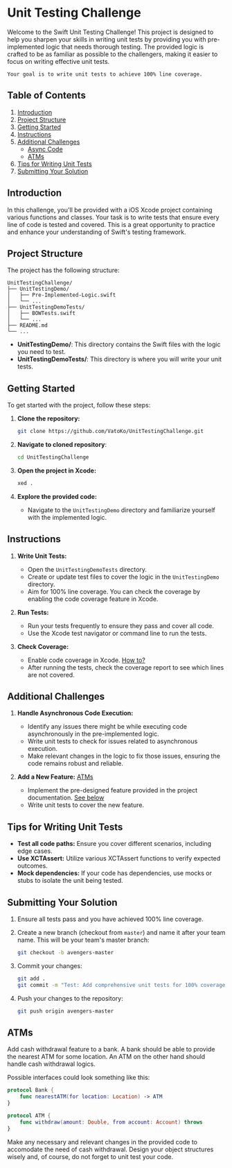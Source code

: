 # Unit Testing Challenge

Welcome to the Swift Unit Testing Challenge! This project is designed to help you sharpen your skills in writing unit tests by providing you with pre-implemented logic that needs thorough testing. The provided logic is crafted to be as familiar as possible to the challengers, making it easier to focus on writing effective unit tests. 

    Your goal is to write unit tests to achieve 100% line coverage.


## Table of Contents

1. [Introduction](#introduction)
2. [Project Structure](#project-structure)
3. [Getting Started](#getting-started)
4. [Instructions](#instructions)
5. [Additional Challenges](#additional-challenges)
    - [Async Code](#additional-challenges)
    - [ATMs](#atms)
6. [Tips for Writing Unit Tests](#tips-for-writing-unit-tests)
7. [Submitting Your Solution](#submitting-your-solution)

## Introduction

In this challenge, you'll be provided with a iOS Xcode project containing various functions and classes. Your task is to write tests that ensure every line of code is tested and covered. This is a great opportunity to practice and enhance your understanding of Swift's testing framework.

## Project Structure

The project has the following structure:

```
UnitTestingChallenge/
├── UnitTestingDemo/
│   ├── Pre-Implemented-Logic.swift
│   └── ...
├── UnitTestingDemoTests/
│   ├── BOWTests.swift
│   └── ...
├── README.md
└── ...
```

- **UnitTestingDemo/**: This directory contains the Swift files with the logic you need to test.
- **UnitTestingDemoTests/**: This directory is where you will write your unit tests.

## Getting Started

To get started with the project, follow these steps:

1. **Clone the repository:**
    ```bash
    git clone https://github.com/VatoKo/UnitTestingChallenge.git
    ```

2. **Navigate to cloned repository**:
    ```bash
    cd UnitTestingChallenge
    ```

2. **Open the project in Xcode:**
    ```bash
    xed .
    ```

3. **Explore the provided code:**
    - Navigate to the `UnitTestingDemo` directory and familiarize yourself with the implemented logic.


## Instructions

1. **Write Unit Tests:**
    - Open the `UnitTestingDemoTests` directory.
    - Create or update test files to cover the logic in the `UnitTestingDemo` directory.
    - Aim for 100% line coverage. You can check the coverage by enabling the code coverage feature in Xcode.

2. **Run Tests:**
    - Run your tests frequently to ensure they pass and cover all code.
    - Use the Xcode test navigator or command line to run the tests.

3. **Check Coverage:**
    - Enable code coverage in Xcode. [How to?](https://stackoverflow.com/a/76775661)
    - After running the tests, check the coverage report to see which lines are not covered.

## Additional Challenges

1. **Handle Asynchronous Code Execution:**
    - Identify any issues there might be while executing code asynchronously in the pre-implemented logic.
    - Write unit tests to check for issues related to asynchronous execution.
    - Make relevant changes in the logic to fix those issues, ensuring the code remains robust and reliable.

2. **Add a New Feature:** [ATMs](#atms)
    - Implement the pre-designed feature provided in the project documentation. [See below](#atms)
    - Write unit tests to cover the new feature.

## Tips for Writing Unit Tests

- **Test all code paths:** Ensure you cover different scenarios, including edge cases.
- **Use XCTAssert:** Utilize various XCTAssert functions to verify expected outcomes.
- **Mock dependencies:** If your code has dependencies, use mocks or stubs to isolate the unit being tested.

## Submitting Your Solution

1. Ensure all tests pass and you have achieved 100% line coverage.
2. Create a new branch (checkout from `master`) and name it after your team name. This will be your team's master branch:

    ```bash
    git checkout -b avengers-master
    ```

3. Commit your changes:

    ```bash
    git add .
    git commit -m "Test: Add comprehensive unit tests for 100% coverage"
    ```

4. Push your changes to the repository:

    ```bash
    git push origin avengers-master
    ```

## ATMs

Add cash withdrawal feature to a bank. A bank should be able to provide the nearest ATM for some location. An ATM on the other hand should handle cash withdrawal logics.

Possible interfaces could look something like this:

```swift
protocol Bank {
    func nearestATM(for location: Location) -> ATM
}
```

```swift
protocol ATM {
    func withdraw(amount: Double, from account: Account) throws
}
```

Make any necessary and relevant changes in the provided code to accomodate the need of cash withdrawal. Design your object structures wisely and, of course, do not forget to unit test your code.